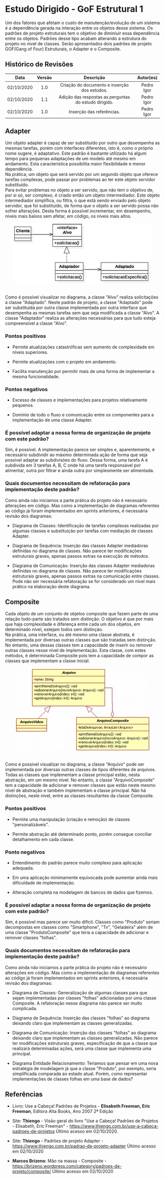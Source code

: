 # Estudo Dirigido - GoF Estrutural 1

Um dos fatores que afetam o custo de manutenção/evolução de um sistema é a dependência gerada na interação entre os objetos desse sistema. Os padrões de projeto estruturais tem o objetivo de diminiuir essa dependência entre os objetos. Padrões desse tipo acabam alterando a estrutura do projeto no nível de classes. Serão apresentados dois padrões de projeto GOF(Gang of Four) Estruturais, o Adapter e o Composite.
## Histórico de Revisões
| Data | Versão | Descrição | Autor(es) |
|:----:|:------:|:---------:|:---------:|
| 02/10/2020 | 1.0 | Criação do documento e inserção dos estudos. | Pedro Igor |
| 02/10/2020 | 1.1 | Adição das respostas as perguntas do estudo dirigido. | Pedro Igor |
| 02/10/2020 | 1.0 | Inserção das referências. | Pedro Igor |

## Adapter
Um objeto adapter é capaz de ser substituído por outro que desempenha as mesmas tarefas, porém com interfaces diferentes, isto é, como o próprio nome sugere, é adaptativo. Este padrão é bastante utilizado há algum tempo para pequenas adaptações de um modelo até mesmo em andamento. Esta característica possibilita maior flexibilidade e menor dependência.<br>
Na prática, um objeto que será servido por um segundo objeto que oferece tarefas complexas, pode passar por problemas ao ter este objeto servidor substituído.<br>
Para evitar problemas no objeto a ser servido, que não tem o objetivo de, por si só, ser complexo, é criado então um objeto intermediador. Este objeto intermediador simplifica, ou filtra, o que está sendo enviado pelo objeto servidor, que foi substituído, de forma que o objeto a ser servido possa não sofrer alterações. Desta forma é possível incrementar, em desempenho, níveis mais baixos sem afetar, em código, os níveis mais altos.<br>
<div style="text-align: center;">
    <img src="../../assets/img/estudo/gof-estrutural1/diagrama_de_classes_adapter.jpeg"/>
</div><br>

Como é possível visualizar no diagrama, a classe "Alvo" realiza solicitações a classe "Adaptado". Neste padrão de projeto, a classe "Adaptado" pode ser substituída por outra classe implementada por outra interface que desempenha as mesmas tarefas sem que seja modificada a classe "Alvo". A classe "Adaptador" realiza as alterações necessárias para que tudo esteja compreensível a classe "Alvo".

### Pontos positivos

- Permite atualizações catastróficas sem aumento de complexidade em níveis superiores.

- Permite atualizações com o projeto em andamento.

- Facilita manutenção por permitir mais de uma forma de implementar a mesma funcionalidade.

### Pontos negativos

- Excesso de classes e implementações para projetos relativamente pequenos.

- Domínio de todo o fluxo e comunicação entre os componentes para a implementação de uma classe Adapter.

### É possível adaptar a nossa forma de organização de projeto com este padrão?
Sim, é possível. A implementação parece ser simples e, aparentemente, é necessário subdividir ao máximo determinada ação de forma que seja possível adaptar as subdivisões do fluxo. Dessa forma, uma tarefa A é subdivida em 3 tarefas A, B, C onde há uma tarefa responsável por alimentar, outra por filtrar e ainda outra por simplesmente ser alimentada.

### Quais documentos necessitam de refatoração para implementação deste padrão?
Como ainda não iniciamos a parte prática do projeto não é necessário alterações em código. Mas como a implementação de diagramas referentes ao código já foram implementados em sprints anteriores, é necessária revisão dos diagramas:

- Diagrama de Classes: Identificação de tarefas complexas realizadas por algumas classes e substituição por tarefas com mediação de classes Adapter.

- Diagrama de Sequência: Inserção das classes Adapter mediadoras definidas no diagrama de classes. Não parece ter modificações estruturais graves, apenas passos extras na execução de métodos.

- Diagrama de Comunicação: Inserção das classes Adapter mediadoras definidas no diagrama de classes. Não parece ter modificações estruturais graves, apenas passos extras na comunicação entre classes. Pode não ser necessária refatoração se for considerado um nível mais prático na elaboração deste diagrama.

## Composite
Cada objeto de um conjunto de objetos composite que fazem parte de uma relação todo-parte são tratados sem distinção. O objetivo é que por mais que haja complexidade e diferença entre cada um dos objetos, em determinado nível, estejam todos sem distinção.<br>
Na prática, uma interface, ou até mesmo uma classe abstrata, é implementada por diversas outras classes que são tratadas sem distinção. No entanto, uma dessas classes tem a capacidade de inserir ou remover outras classes nesse nível de implementação. Esta classe, com estes métodos, é determinada Composite pois tem a capacidade de compor as classes que implementam a classe inicial.
<div style="text-align: center;">
    <img src="../../assets/img/estudo/gof-estrutural1/diagrama_de_classes_composite.png"/>
</div><br>

Como é possível visualizar no diagrama, a classe "Arquivo" pode ser implementada por diversas outras classes de tipos diferentes de arquivos. Todas as classes que implementam a classe principal estão, nesta abstração, em um mesmo nível. No entanto, a classe "ArquivoComposite" tem a capacidade de adicionar e remover classes que estão neste mesmo nível de abstração e também implementam a classe principal. Não há distinções, neste nível, entre as classes resultantes da classe Composite.

### Pontos positivos
- Permite uma manipulação (criação e remoção) de classes "personalizáveis".

- Permite abstração até determinado ponto, porém consegue conciliar detalhamento em cada classe.

### Ponto negativos
- Entendimento do padrão parece muito complexo para aplicação adequada.

- Em uma aplicação minimamente equivocada pode aumentar ainda mais dificuldade de implementação.

- Alteração completa na modelagem de bancos de dados que fizemos.

### É possível adaptar a nossa forma de organização de projeto com este padrão?
Sim, é possível mas parece ser muito difícil. Classes como "Produto" seriam decompostas em classes como "Smartphone", "Tv", "Geladeira" além de uma classe "ProdutoComposite" que teria a capacidade de adicionar e remover classes "folhas".

### Quais documentos necessitam de refatoração para implementação deste padrão?
Como ainda não iniciamos a parte prática do projeto não é necessário alterações em código. Mas como a implementação de diagramas referentes ao código já foram implementados em sprints anteriores, é necessária revisão dos diagramas:

- Diagrama de Classes: Generalização de algumas classes para que sejam implementadas por classes "folhas" adicionadas por uma classe Composite. A refatoração nesse diagrama não parece ser muito complicada.

- Diagrama de Sequência: Inserção das classes "folhas" ao diagrama deixando claro que implementam as classes generalizadas.

- Diagrama de Comunicação: Inserção das classes "folhas" ao diagrama deixando claro que implementam as classes generalizadas. Não parece ter modificações estruturais graves, especificação de que a classe que realizará determinadas ações, será uma classe que implementa uma principal.

- Diagrama Entidade Relacionamento: Teríamos que pensar em uma nova estratégia de modelagem já que a classe "Produto", por exemplo, seria simplificada comparada ao estado atual. Porém, como representar implementações de classes folhas em uma base de dados?

## Referências
- Livro: Use a Cabeça! Padrões de Projetos - **Elisabeth Freeman, Eric Freeman**, Editora Alta Books, Ano 2007 2ª Edição

- Site: **Thiengo** - Visão geral do livro "Use a Cabeça! Padrões de Projetos - Elisabeth, Eric Freeman" - <https://www.thiengo.com.br/use-a-cabeca-padroes-de-projetos> Último acesso em 02/10/2020.

- Site: **Thiengo** - Padrões de projeto Adapter - <https://www.thiengo.com.br/padrao-de-projeto-adapter> Último acesso em 02/10/2020

- **Marcos Brizeno**: Mão na massa - Composite - <https://brizeno.wordpress.com/category/padroes-de-projeto/composite/> Último acesso em 02/10/2020